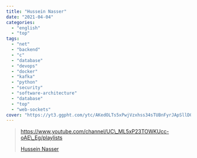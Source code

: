 ```yaml
---
title: "Hussein Nasser"
date: "2021-04-04"
categories:
  - "english"
  - "top"
tags:
  - "net"
  - "backend"
  - "c"
  - "database"
  - "devops"
  - "docker"
  - "kafka"
  - "python"
  - "security"
  - "software-architecture"
  - "database"
  - "top"
  - "web-sockets"
cover: "https://yt3.ggpht.com/ytc/AKedOLTs5xPwjVzxhss34sTUBnFyrJApSllD0pa3oQaOhw=s88-c-k-c0x00ffffff-no-rj"
---
```


> https://www.youtube.com/channel/UC\_ML5xP23TOWKUcc-oAE\_Eg/playlists
>
> [Hussein Nasser ](https://www.youtube.com/channel/UC_ML5xP23TOWKUcc-oAE_Eg/playlists)

